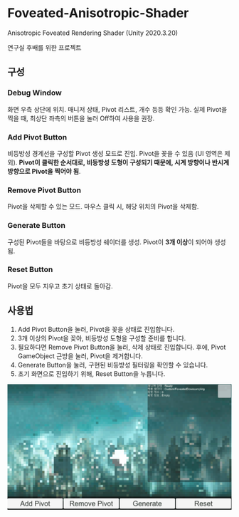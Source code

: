 # Foveated-Anisotropic-Shader
Anisotropic Foveated Rendering Shader (Unity 2020.3.20)

연구실 후배를 위한 프로젝트

## 구성

### Debug Window

화면 우측 상단에 위치. 매니저 상태, Pivot 리스트, 개수 등등 확인 가능. 실제 Pivot을 찍을 때, 최상단 좌측의 버튼을 눌러 Off하여 사용을 권장.

### Add Pivot Button

비등방성 경계선을 구성할 Pivot 생성 모드로 진입. Pivot을 꽂을 수 있음 (UI 영역은 제외). **Pivot이 클릭한 순서대로, 비등방성 도형이 구성되기 때문에, 시계 방향이나 반시계 방향으로 Pivot을 찍어야 됨**.

### Remove Pivot Button

Pivot을 삭제할 수 있는 모드. 마우스 클릭 시, 해당 위치의 Pivot을 삭제함.

### Generate Button

구성된 Pivot들을 바탕으로 비등방성 쉐이더를 생성. Pivot이 **3개 이상**이 되어야 생성됨.

### Reset Button

Pivot을 모두 지우고 초기 상태로 돌아감.

## 사용법

1. Add Pivot Button을 눌러, Pivot을 꽂을 상태로 진입합니다.
2. 3개 이상의 Pivot을 꽂아, 비등방성 도형을 구성할 준비를 합니다.
3. 필요하다면 Remove Pivot Button을 눌러, 삭제 상태로 진입합니다. 후에, Pivot GameObject 근방을 눌러, Pivot을 제거합니다.
4. Generate Button을 눌러, 구현된 비등방성 필터링을 확인할 수 있습니다.
5. 초기 화면으로 진입하기 위해, Reset Button을 누릅니다.

![image](./Assets/foveatedanisotropicshader00.gif)
